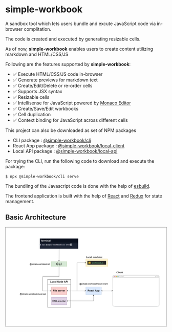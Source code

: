# simple-workbook

A sandbox tool which lets users bundle and excute JavaScript code via in-browser complitation.

The code is created and executed by generating resizable cells.

As of now, <strong>simple-workbook</strong> enables users to create content utilizing markdown and HTML/CSS/JS 

Following are the features supported by <strong>simple-workbook</strong>:

- ✅ Execute HTML/CSS/JS code in-browser
- ✅ Generate previews for markdown text
- ✅ Create/Edit/Delete or re-order cells
- ✅ Supports JSX syntax
- ✅ Resizable cells
- ✅ Intellisense for JavaScript powered by [Monaco Editor](https://microsoft.github.io/monaco-editor/)
- ✅ Create/Save/Edit workbooks
- ✅ Cell duplication
- ✅ Context binding for JavaScript across different cells

This project can also be downloaded as set of NPM packages
- CLI package : [@simple-workbook/cli](https://www.npmjs.com/package/@simple-workbook/cli)
- React App package : [@simple-workbook/local-client](https://www.npmjs.com/package/@simple-workbook/local-client)
- Local API package : [@simple-workbook/local-api](https://www.npmjs.com/package/@simple-workbook/local-api)
                        
For trying the CLI, run the following code to download and execute the package:
```console
$ npx @simple-workbook/cli serve
```

The bundling of the Javascript code is done with the help of [esbuild](https://esbuild.github.io/).

The frontend application is built with the help of [React](https://reactjs.org/) and [Redux](https://redux.js.org/) for state management.

## Basic Architecture

<img src="images\simple-workbook-arch.png"
     alt="basic architecture"/>
                         
